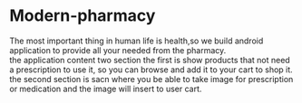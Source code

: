 # Modern-pharmacy
The most important thing in human life is health,so we build android application to provide all your needed from the pharmacy.<br>
the application content two section the first is show products that not need a prescription to use it, so you can browse and add it to your cart to shop it.<br>
the second section is sacn where you be able to take image for prescription or medication and the image will insert to user cart.

